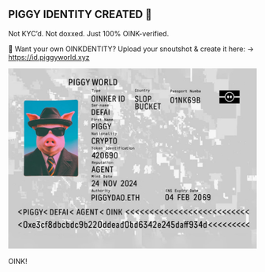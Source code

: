 ## PIGGY IDENTITY CREATED 🐽

Not KYC’d. Not doxxed.
Just 100% OINK-verified.

🪪 Want your own OINKDENTITY?
Upload your snoutshot & create it here:
→ https://id.piggyworld.xyz

![Piggy ID](https://github.com/metilnodes/metilnodes/blob/main/pics/piggy-id-preview.jpg)

OINK!
